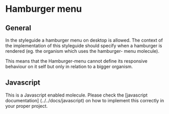 # Hamburger menu
## General

In the styleguide a hamburger menu on desktop is allowed.
The context of the implementation of this styleguide should specify
when a hamburger is rendered (eg. the organism which uses the hamburger-
menu molecule).

This means that the Hamburger-menu cannot define its responsive
behaviour on it self but only in relation to a bigger organism.

## Javascript
This is a Javascript enabled molecule. Please check the [javascript documentation]
(../../docs/javascript) on how to implement this correctly in your proper project.
